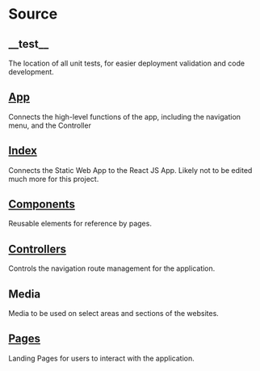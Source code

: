 # Source 
## \_\_test__
The location of all unit tests, for easier deployment validation and code development. 

## [App](App.js)
Connects the high-level functions of the app, including the navigation menu, and the Controller 

## [Index](index.js)
Connects the Static Web App to the React JS App. Likely not to be edited much more for this project. 

## [Components](Components/Components.md)
Reusable elements for reference by pages.  

## [Controllers](Controller/RouteController.js)
Controls the navigation route management for the application. 

## Media 
Media to be used on select areas and sections of the websites. 

## [Pages](Pages/Pages.md) 
Landing Pages for users to interact with the application. 
